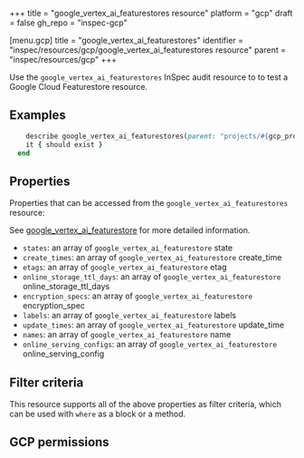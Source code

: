 +++
title = "google_vertex_ai_featurestores resource"
platform = "gcp"
draft = false
gh_repo = "inspec-gcp"

[menu.gcp]
title = "google_vertex_ai_featurestores"
identifier = "inspec/resources/gcp/google_vertex_ai_featurestores resource"
parent = "inspec/resources/gcp"
+++

Use the `google_vertex_ai_featurestores` InSpec audit resource to to test a Google Cloud Featurestore resource.

## Examples

```ruby
    describe google_vertex_ai_featurestores(parent: "projects/#{gcp_project_id}/locations/#{featurestore['region']}", region: ' value_region') do
    it { should exist }
  end
```

## Properties

Properties that can be accessed from the `google_vertex_ai_featurestores` resource:

See [google_vertex_ai_featurestore](google_vertex_ai_featurestore) for more detailed information.

  * `states`: an array of `google_vertex_ai_featurestore` state
  * `create_times`: an array of `google_vertex_ai_featurestore` create_time
  * `etags`: an array of `google_vertex_ai_featurestore` etag
  * `online_storage_ttl_days`: an array of `google_vertex_ai_featurestore` online_storage_ttl_days
  * `encryption_specs`: an array of `google_vertex_ai_featurestore` encryption_spec
  * `labels`: an array of `google_vertex_ai_featurestore` labels
  * `update_times`: an array of `google_vertex_ai_featurestore` update_time
  * `names`: an array of `google_vertex_ai_featurestore` name
  * `online_serving_configs`: an array of `google_vertex_ai_featurestore` online_serving_config

## Filter criteria

This resource supports all of the above properties as filter criteria, which can be used
with `where` as a block or a method.

## GCP permissions
